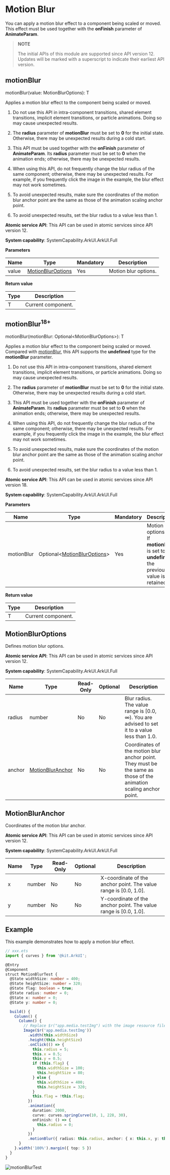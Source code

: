 # Motion Blur
<!--Kit: ArkUI-->
<!--Subsystem: ArkUI-->
<!--Owner: @CCFFWW-->
<!--Designer: @yangfan229-->
<!--Tester: @lxl007-->
<!--Adviser: @HelloCrease-->

You can apply a motion blur effect to a component being scaled or moved. This effect must be used together with the **onFinish** parameter of **AnimateParam**.

>  **NOTE**
>
>  The initial APIs of this module are supported since API version 12. Updates will be marked with a superscript to indicate their earliest API version.

## motionBlur

motionBlur(value: MotionBlurOptions): T

Applies a motion blur effect to the component being scaled or moved.

1. Do not use this API in intra-component transitions, shared element transitions, implicit element transitions, or particle animations. Doing so may cause unexpected results.

2. The **radius** parameter of **motionBlur** must be set to **0** for the initial state. Otherwise, there may be unexpected results during a cold start.

3. This API must be used together with the **onFinish** parameter of **AnimateParam**. Its **radius** parameter must be set to **0** when the animation ends; otherwise, there may be unexpected results.

4. When using this API, do not frequently change the blur radius of the same component; otherwise, there may be unexpected results. For example, if you frequently click the image in the example, the blur effect may not work sometimes.

5. To avoid unexpected results, make sure the coordinates of the motion blur anchor point are the same as those of the animation scaling anchor point.

6. To avoid unexpected results, set the blur radius to a value less than 1.

**Atomic service API**: This API can be used in atomic services since API version 12.

**System capability**: SystemCapability.ArkUI.ArkUI.Full

**Parameters**

| Name| Type                                           | Mandatory| Description              |
| ------ | ----------------------------------------------- | ---- | ------------------ |
| value  | [MotionBlurOptions](#motionbluroptions) | Yes  | Motion blur options.|

**Return value**

| Type  | Description                    |
| ------ | ------------------------ |
| T | Current component.|

## motionBlur<sup>18+</sup>

motionBlur(motionBlur: Optional\<MotionBlurOptions>): T

Applies a motion blur effect to the component being scaled or moved. Compared with [motionBlur](#motionblur), this API supports the **undefined** type for the **motionBlur** parameter.

1. Do not use this API in intra-component transitions, shared element transitions, implicit element transitions, or particle animations. Doing so may cause unexpected results.

2. The **radius** parameter of **motionBlur** must be set to **0** for the initial state. Otherwise, there may be unexpected results during a cold start.

3. This API must be used together with the **onFinish** parameter of **AnimateParam**. Its **radius** parameter must be set to **0** when the animation ends; otherwise, there may be unexpected results.

4. When using this API, do not frequently change the blur radius of the same component; otherwise, there may be unexpected results. For example, if you frequently click the image in the example, the blur effect may not work sometimes.

5. To avoid unexpected results, make sure the coordinates of the motion blur anchor point are the same as those of the animation scaling anchor point.

6. To avoid unexpected results, set the blur radius to a value less than 1.

**Atomic service API**: This API can be used in atomic services since API version 18.

**System capability**: SystemCapability.ArkUI.ArkUI.Full

**Parameters**

|   Name   |    Type                                                     |  Mandatory |     Description                                                      |
| ---------- | ---------------------------------------------------------- | ---- | ------------------------------------------------------------ |
| motionBlur | Optional\<[MotionBlurOptions](#motionbluroptions)> | Yes  | Motion blur options.<br>If **motionBlur** is set to **undefined**, the previous value is retained.|

**Return value**

| Type  | Description                    |
| ------ | ------------------------ |
| T | Current component.|

## MotionBlurOptions

Defines motion blur options.

**Atomic service API**: This API can be used in atomic services since API version 12.

**System capability**: SystemCapability.ArkUI.ArkUI.Full

| Name         | Type                                                       | Read-Only | Optional | Description                                                        |
| ------------- | ----------------------------------------------------------- | ----- | ----- | ------------------------------------------------------------ |
| radius | number      | No   | No   | Blur radius. The value range is [0.0, ∞). You are advised to set it to a value less than 1.0.|
| anchor | [MotionBlurAnchor](#motionbluranchor) | No   | No   | Coordinates of the motion blur anchor point. They must be the same as those of the animation scaling anchor point.|

## MotionBlurAnchor

Coordinates of the motion blur anchor.

**Atomic service API**: This API can be used in atomic services since API version 12.

**System capability**: SystemCapability.ArkUI.ArkUI.Full

| Name         | Type                                                       | Read-Only | Optional | Description                                                        |
| ------------- | ----------------------------------------------------------- | ----- | ----- | ------------------------------------------------------------ |
| x | number      | No   | No   | X-coordinate of the anchor point. The value range is [0.0, 1.0].|
| y | number      | No   | No   | Y-coordinate of the anchor point. The value range is [0.0, 1.0].|

## Example

This example demonstrates how to apply a motion blur effect.
```ts
// xxx.ets
import { curves } from '@kit.ArkUI';

@Entry
@Component
struct MotionBlurTest {
  @State widthSize: number = 400;
  @State heightSize: number = 320;
  @State flag: boolean = true;
  @State radius: number = 0;
  @State x: number = 0;
  @State y: number = 0;

  build() {
    Column() {
      Column() {
        // Replace $r("app.media.testImg") with the image resource file you use.
        Image($r('app.media.testImg'))
          .width(this.widthSize)
          .height(this.heightSize)
          .onClick(() => {
            this.radius = 5;
            this.x = 0.5;
            this.y = 0.5;
            if (this.flag) {
              this.widthSize = 100;
              this.heightSize = 80;
            } else {
              this.widthSize = 400;
              this.heightSize = 320;
            }
            this.flag = !this.flag;
          })
          .animation({
            duration: 2000,
            curve: curves.springCurve(10, 1, 228, 30),
            onFinish: () => {
              this.radius = 0;
            }
          })
          .motionBlur({ radius: this.radius, anchor: { x: this.x, y: this.y } })
      }
    }.width('100%').margin({ top: 5 })
  }
}
```

![motionBlurTest](figures/motionBlur.gif)
